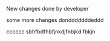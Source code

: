 New changes done by developer

some more changes dondddddddeddd


cccccc
sbhfbdfhbfjnkdjfnbjkd fbkjn
